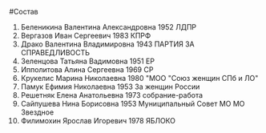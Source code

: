 #Состав
1. Беленикина Валентина Александровна 1952 ЛДПР
2. Вергазов Иван Сергеевич 1983 КПРФ
3. Драко Валентина Владимировна 1943 ПАРТИЯ ЗА СПРАВЕДЛИВОСТЬ
4. Зеленцова Татьяна Вадимовна 1951 ЕР
5. Ипполитова Алина Сергеевна 1969 СР
6. Крукелис Марина Николаевна 1980 \"МОО \"Союз женщин СПб и ЛО\"
7. Памук Ефимия Николаевна 1953 За женщин России
8. Решетняк Елена Анатольевна 1973 собрание-работа
9. Сайпушева Нина Борисовна 1953 Муниципальный Совет МО МО Звездное
10. Филимохин Ярослав Игоревич 1978 ЯБЛОКО
